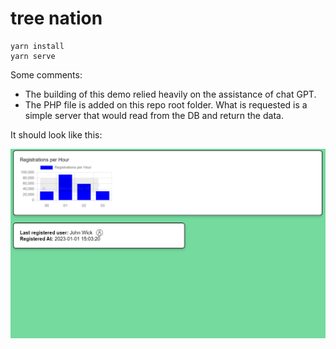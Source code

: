 # tree nation

```
yarn install
yarn serve
```

Some comments:

 - The building of this demo relied heavily on the assistance of chat GPT. 
 - The PHP file is added on this repo root folder. What is requested is a simple server that would read from the DB and return the data.

It should look like this:

![Alt text](image.png)

